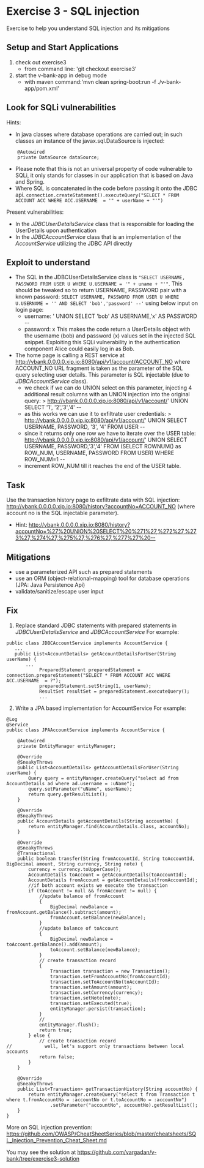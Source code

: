 # Exercise 3 - SQL injection
Exercise to help you understand SQL injection and its mitigations

## Setup and Start Applications

1. check out exercise3 
   * from command line: 'git checkout exercise3'
1. start the v-bank-app in debug mode
   * with maven command:'mvn clean spring-boot:run -f ./v-bank-app/pom.xml'

## Look for SQLi vulnerabilities
Hints:
* In java classes where database operations are carried out; in such classes an instance of the javax.sql.DataSource is injected:
```
    @Autowired
    private DataSource dataSource;
```
  * Please note that this is not an universal property of code vulnerable to SQLi, it only stands for classes in our application that is based on Java and Spring.
* Where SQL is concatenated in the code before passing it onto the JDBC api.
`connection.createStatement().executeQuery("SELECT * FROM ACCOUNT ACC WHERE ACC.USERNAME  = '" + userName + "'")`

Present vulnerabilities:
* In the *JDBCUserDetailsService* class that is responsible for loading the UserDetails upon authentication
* In the *JDBCAccountService* class that is an implementation of the *AccountService* utilizing the JDBC API directly

## Exploit to understand
* The SQL in the JDBCUserDetailsService class is `"SELECT USERNAME, PASSWORD FROM USER U WHERE U.USERNAME = '" + uname + "'"`.
  This should be tweaked so to return USERNAME, PASSWORD pair with a known password:
`SELECT USERNAME, PASSWORD FROM USER U WHERE U.USERNAME = '' AND SELECT 'bob','password' --'`
using below input on login page:
  * username: ' UNION SELECT 'bob' AS USERNAME,'x' AS PASSWORD --
  * password: x
  This makes the code return a UserDetails object with the username (bob) and password (x) values set in the injected SQL snippet.
  Exploiting this SQLi vulnerability in the authentication component Alice could easily log in as Bob.
* The home page is calling a REST service at http://vbank.0.0.0.0.xip.io:8080/api/v1/account/ACCOUNT_NO where ACCOUNT_NO URL fragment is taken as the parameter of the SQL query selecting user details. This parameter is SQL injectable (due to *JDBCAccountService* class). 
  * we check if we can do UNION select on this parameter, injecting 4 additional result columns with an UNION injection into the original query: > http://vbank.0.0.0.0.xip.io:8080/api/v1/account/' UNION SELECT '1', '2','3','4' -- 
  * as this works we can use it to exfiltrate user credentials: > http://vbank.0.0.0.0.xip.io:8080/api/v1/account/' UNION SELECT USERNAME, PASSWORD, '3', '4' FROM USER --
  * since it returns only one row we have to iterate over the USER table: http://vbank.0.0.0.0.xip.io:8080/api/v1/account/' UNION SELECT USERNAME, PASSWORD,'3','4' FROM (SELECT ROWNUM() as ROW_NUM, USERNAME, PASSWORD FROM USER) WHERE ROW_NUM=1 --
  * increment ROW_NUM till it reaches the end of the USER table.

## Task
Use the transaction history page to exfiltrate data with SQL injection: http://vbank.0.0.0.0.xip.io:8080/history?accountNo=ACCOUNT_NO (where account no is the SQL injectable parameter).
* Hint: http://vbank.0.0.0.0.xip.io:8080/history?accountNo=%27%20UNION%20SELECT%20%271%27,%272%27,%273%27,%274%27,%275%27,%276%27,%277%27%20--

## Mitigations
* use a parameterized API such as prepared statements 
* use an ORM (object-relational-mapping) tool for database operations (JPA: Java Persistence Api)
* validate/sanitize/escape user input

## Fix
1. Replace standard JDBC statements with prepared statements in *JDBCUserDetailsService* and *JDBCAccountService* 
For example:
```
public class JDBCAccountService implements AccountService {
   ...
   public List<AccountDetails> getAccountDetailsForUser(String userName) {
       ...
            PreparedStatement preparedStatement = connection.prepareStatement("SELECT * FROM ACCOUNT ACC WHERE ACC.USERNAME  = ?");
            preparedStatement.setString(1, userName);
            ResultSet resultSet = preparedStatement.executeQuery();
            ...
```
2. Write a JPA based implementation for AccountService 
For example:
```
@Log
@Service
public class JPAAccountService implements AccountService {

    @Autowired
    private EntityManager entityManager;

    @Override
    @SneakyThrows
    public List<AccountDetails> getAccountDetailsForUser(String userName) {
        Query query = entityManager.createQuery("select ad from AccountDetails ad where ad.username = :uName");
        query.setParameter("uName", userName);
        return query.getResultList();
    }

    @Override
    @SneakyThrows
    public AccountDetails getAccountDetails(String accountNo) {
        return entityManager.find(AccountDetails.class, accountNo);
    }

    @Override
    @SneakyThrows
    @Transactional
    public boolean transfer(String fromAccountId, String toAccountId, BigDecimal amount, String currency, String note) {
        currency = currency.toUpperCase();
        AccountDetails toAccount = getAccountDetails(toAccountId);
        AccountDetails fromAccount = getAccountDetails(fromAccountId);
        //if both account exists we execute the transaction
        if (toAccount != null && fromAccount != null) {
            //update balance of fromAccount
            {
                BigDecimal newBalance = fromAccount.getBalance().subtract(amount);
                fromAccount.setBalance(newBalance);
            }
            //update balance of toAccount
            {
                BigDecimal newBalance = toAccount.getBalance().add(amount);
                toAccount.setBalance(newBalance);
            }
            // create transaction record
            {
                Transaction transaction = new Transaction();
                transaction.setFromAccountNo(fromAccountId);
                transaction.setToAccountNo(toAccountId);
                transaction.setAmount(amount);
                transaction.setCurrency(currency);
                transaction.setNote(note);
                transaction.setExecuted(true);
                entityManager.persist(transaction);
            }
            //
            entityManager.flush();
            return true;
        } else {
            // create transaction record
//            well, let's support only transactions between local accounts
            return false;
        }
    }

    @Override
    @SneakyThrows
    public List<Transaction> getTransactionHistory(String accountNo) {
        return entityManager.createQuery("select t from Transaction t where t.fromAccountNo = :accountNo or t.toAccountNo = :accountNo")
                .setParameter("accountNo", accountNo).getResultList();
    }
}
```

More on SQL injection prevention:
https://github.com/OWASP/CheatSheetSeries/blob/master/cheatsheets/SQL_Injection_Prevention_Cheat_Sheet.md

You may see the solution at https://github.com/vargadan/v-bank/tree/exercise3-solution
